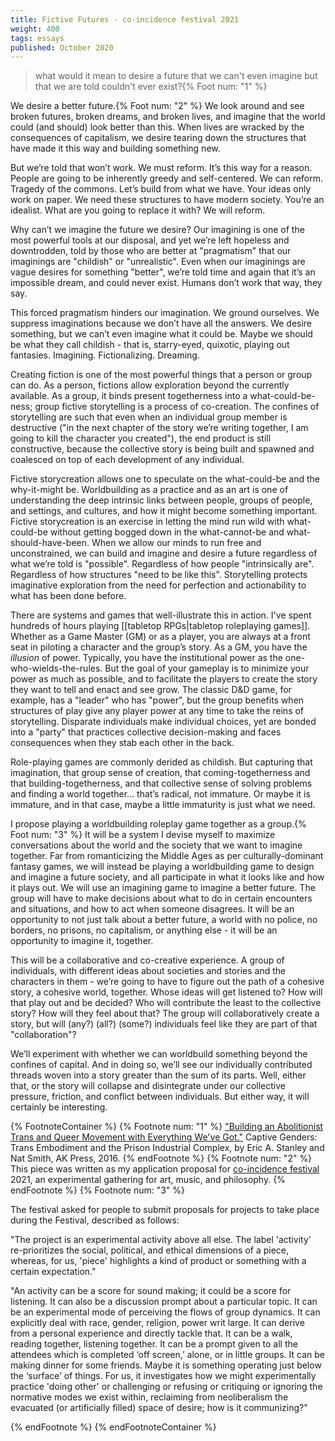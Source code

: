 ```yaml
---
title: Fictive Futures - co-incidence festival 2021
weight: 400
tags: essays 
published: October 2020
---
```


> what would it mean to desire a future that we can't even imagine but that we are told couldn't ever exist?{% Foot num: "1" %}

We desire a better future.{% Foot num: "2" %}  We look around and see broken futures, broken dreams, and broken lives, and imagine that the world could (and should) look better than this.  When lives are wracked by the consequences of capitalism, we desire tearing down the structures that have made it this way and building something new.

But we’re told that won’t work.  We must reform.  It’s this way for a reason.  People are going to be inherently greedy and self-centered.  We can reform.  Tragedy of the commons.  Let’s build from what we have.  Your ideas only work on paper.  We need these structures to have modern society.  You’re an idealist.  What are you going to replace it with?  We will reform.

Why can’t we imagine the future we desire?  Our imagining is one of the most powerful tools at our disposal, and yet we’re left hopeless and downtrodden, told by those who are better at "pragmatism" that our imaginings are "childish" or "unrealistic".  Even when our imaginings are vague desires for something "better", we’re told time and again that it’s an impossible dream, and could never exist.  Humans don’t work that way, they say.

This forced pragmatism hinders our imagination.  We ground ourselves.  We suppress imaginations because we don’t have all the answers.  We desire something, but we can’t even imagine what it could be.  Maybe we should be what they call childish - that is, starry-eyed, quixotic, playing out fantasies.  Imagining.  Fictionalizing.  Dreaming.

Creating fiction is one of the most powerful things that a person or group can do.  As a person, fictions allow exploration beyond the currently available.  As a group, it binds present togetherness into a what-could-be-ness; group fictive storytelling is a process of co-creation.  The confines of storytelling are such that even when an individual group member is destructive ("in the next chapter of the story we’re writing together, I am going to kill the character you created"), the end product is still constructive, because the collective story is being built and spawned and coalesced on top of each development of any individual.

Fictive storycreation allows one to speculate on the what-could-be and the why-it-might be.  Worldbuilding as a practice and as an art is one of understanding the deep intrinsic links between people, groups of people, and settings, and cultures, and how it might become something important.  Fictive storycreation is an exercise in letting the mind run wild with what-could-be without getting bogged down in the what-cannot-be and what-should-have-been.  When we allow our minds to run free and unconstrained, we can build and imagine and desire a future regardless of what we’re told is "possible".  Regardless of how people "intrinsically are".  Regardless of how structures "need to be like this".  Storytelling protects imaginative exploration from the need for perfection and actionability to what has been done before.

There are systems and games that well-illustrate this in action.  I've spent hundreds of hours playing [[tabletop RPGs|tabletop roleplaying games]].  Whether as a Game Master (GM) or as a player, you are always at a front seat in piloting a character and the group’s story.  As a GM, you have the *illusion* of power.  Typically, you have the institutional power as the one-who-wields-the-rules. But the goal of your gameplay is to minimize your power as much as possible, and to facilitate the players to create the story they want to tell and enact and see grow.  The classic D&D game, for example, has a "leader" who has "power", but the group benefits when structures of play give any player power at any time to take the reins of storytelling.  Disparate individuals make individual choices, yet are bonded into a "party" that practices collective decision-making and faces consequences when they stab each other in the back.

Role-playing games are commonly derided as childish.  But capturing that imagination, that group sense of creation, that coming-togetherness and that building-togetherness, and that collective sense of solving problems and finding a world together… that’s radical, not immature.  Or maybe it is immature, and in that case, maybe a little immaturity is just what we need.

I propose playing a worldbuilding roleplay game together as a group.{% Foot num: "3" %}  It will be a system I devise myself to maximize conversations about the world and the society that we want to imagine together.  Far from romanticizing the Middle Ages as per culturally-dominant fantasy games, we will instead be playing a worldbuilding game to design and imagine a future society, and all participate in what it looks like and how it plays out.  We will use an imagining game to imagine a better future.  The group will have to make decisions about what to do in certain encounters and situations, and how to act when someone disagrees.  It will be an opportunity to not just talk about a better future, a world with no police, no borders, no prisons, no capitalism, or anything else - it will be an opportunity to imagine it, together.

This will be a collaborative and co-creative experience.  A group of individuals, with different ideas about societies and stories and the characters in them - we’re going to have to figure out the path of a cohesive story, a cohesive world, together.  Whose ideas will get listened to?  How will that play out and be decided?  Who will contribute the least to the collective story?  How will they feel about that?  The group will collaboratively create a story, but will (any?) (all?) (some?) individuals feel like they are part of that "collaboration"?

We’ll experiment with whether we can worldbuild something beyond the confines of capital.  And in doing so, we’ll see our individually contributed threads woven into a story greater than the sum of its parts.  Well, either that, or the story will collapse and disintegrate under our collective pressure, friction, and conflict between individuals.  But either way, it will certainly be interesting.

{% FootnoteContainer %}
    {% Footnote num: "1" %}
        <a href="http://www.deanspade.net/wp-content/uploads/2010/07/Building-an-Abolitionist-Trans-Queer-Movement-With-Everything-Weve-Got.pdf">"Building an Abolitionist Trans and Queer Movement with Everything We've Got."</a> Captive Genders: Trans Embodiment and the Prison Industrial Complex, by Eric A. Stanley and Nat Smith, AK Press, 2016.
    {% endFootnote %}
    {% Footnote num: "2" %}
        This piece was written as my application proposal for <a href="http://www.coincidenceresidency.com/">co-incidence festival</a> 2021, an experimental gathering for art, music, and philosophy.
    {% endFootnote %}
    {% Footnote num: "3" %}
        <p>The festival asked for people to submit proposals for projects to take place during the Festival, described as follows:</p>
        <p>"The project is an experimental activity above all else. The label 'activity' re-prioritizes the social, political, and ethical dimensions of a piece, whereas, for us, 'piece' highlights a kind of product or something with a certain expectation."</p>
        <p>"An activity can be a score for sound making; it could be a score for listening. It can also be a discussion prompt about a particular topic. It can be an experimental mode of perceiving the flows of group dynamics. It can explicitly deal with race, gender, religion, power writ large. It can derive from a personal experience and directly tackle that. It can be a walk, reading together, listening together. It can be a prompt given to all the attendees which is completed ‘off screen,’ alone, or in little groups. It can be making dinner for some friends. Maybe it is something operating just below the ‘surface’ of things. For us, it investigates how we might experimentally practice 'doing other' or challenging or refusing or critiquing or ignoring the normative modes we exist within, reclaiming from neoliberalism the evacuated (or artificially filled) space of desire; how is it communizing?"</p>
    {% endFootnote %}
{% endFootnoteContainer %}